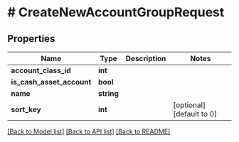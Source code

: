 # # CreateNewAccountGroupRequest

## Properties

Name | Type | Description | Notes
------------ | ------------- | ------------- | -------------
**account_class_id** | **int** |  |
**is_cash_asset_account** | **bool** |  |
**name** | **string** |  |
**sort_key** | **int** |  | [optional] [default to 0]

[[Back to Model list]](../../README.md#models) [[Back to API list]](../../README.md#endpoints) [[Back to README]](../../README.md)
